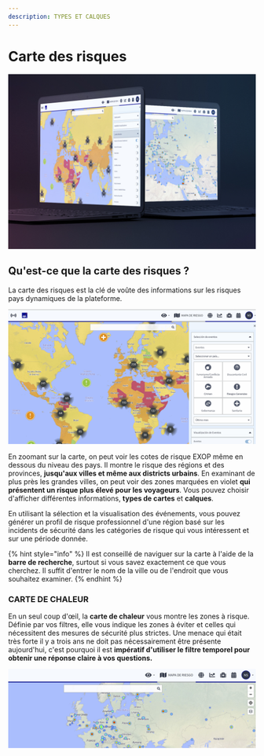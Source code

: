 ```yaml
---
description: TYPES ET CALQUES
---
```


# Carte des risques

![](../.gitbook/assets/riskmap%20%282%29.JPG)

## Qu'est-ce que la carte des risques ?

La carte des risques est la clé de voûte des informations sur les risques pays dynamiques de la plateforme.

![](../.gitbook/assets/rm_img01%20%284%29.jpg)

En zoomant sur la carte, on peut voir les cotes de risque EXOP même en dessous du niveau des pays. Il montre le risque des régions et des provinces, **jusqu'aux villes et même aux districts urbains**. En examinant de plus près les grandes villes, on peut voir des zones marquées en violet **qui présentent un risque plus élevé pour les voyageurs**. Vous pouvez choisir d'afficher différentes informations, **types de cartes** et **calques**.

En utilisant la sélection et la visualisation des événements, vous pouvez générer un profil de risque professionnel d'une région basé sur les incidents de sécurité dans les catégories de risque qui vous intéressent et sur une période donnée.

{% hint style="info" %}
Il est conseillé de naviguer sur la carte à l'aide de la **barre de recherche**, surtout si vous savez exactement ce que vous cherchez. Il suffit d'entrer le nom de la ville ou de l'endroit que vous souhaitez examiner.
{% endhint %}

### CARTE DE CHALEUR

En un seul coup d'œil, la **carte de chaleur** vous montre les zones à risque. Définie par vos filtres, elle vous indique les zones à éviter et celles qui nécessitent des mesures de sécurité plus strictes. Une menace qui était très forte il y a trois ans ne doit pas nécessairement être présente aujourd'hui, c'est pourquoi il est **impératif d'utiliser le filtre temporel pour obtenir une réponse claire à vos questions.**

![](../.gitbook/assets/risk-map-3%20%281%29.JPG)

